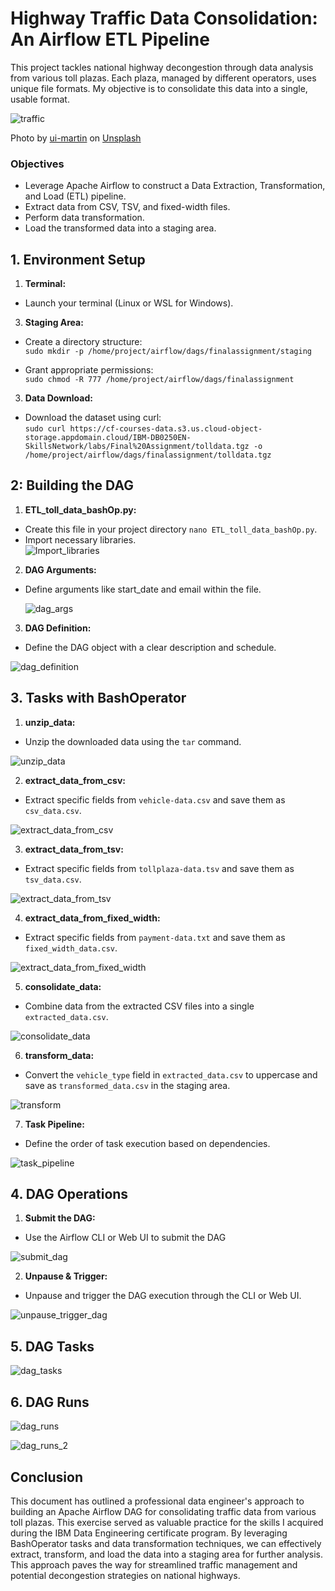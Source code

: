# Highway Traffic Data Consolidation: An Airflow ETL Pipeline

This project tackles national highway decongestion through data analysis from various toll plazas. Each plaza, managed by different operators, uses unique file formats. My objective is to consolidate this data into a single, usable format.  

![traffic](https://github.com/user-attachments/assets/057d1c7f-bfc4-4471-9e3c-c4bcd7ee5323)

Photo by <a href="https://unsplash.com/@uimartin?utm_content=creditCopyText&utm_medium=referral&utm_source=unsplash">ui-martin</a> on <a href="https://unsplash.com/photos/a-busy-city-street-filled-with-lots-of-traffic-SuKAltSwdxs?utm_content=creditCopyText&utm_medium=referral&utm_source=unsplash">Unsplash</a>
  


### Objectives  
- Leverage Apache Airflow to construct a Data Extraction, Transformation, and Load (ETL) pipeline.  
- Extract data from CSV, TSV, and fixed-width files.  
- Perform data transformation.  
- Load the transformed data into a staging area.  
  
## 1. Environment Setup 
1. **Terminal:**
- Launch your terminal (Linux or WSL for Windows).  

3. **Staging Area:**    
- Create a directory structure:  
 `sudo mkdir -p /home/project/airflow/dags/finalassignment/staging`  

- Grant appropriate permissions:  
`sudo chmod -R 777 /home/project/airflow/dags/finalassignment`  
  
3. **Data Download:**    
- Download the dataset using curl:  
`sudo curl https://cf-courses-data.s3.us.cloud-object-storage.appdomain.cloud/IBM-DB0250EN-SkillsNetwork/labs/Final%20Assignment/tolldata.tgz -o /home/project/airflow/dags/finalassignment/tolldata.tgz`  

## 2: Building the DAG  
  
1. **ETL_toll_data_bashOp.py:**   
- Create this file in your project directory `nano ETL_toll_data_bashOp.py`.  
- Import necessary libraries.  
  ![Import_libraries](https://github.com/user-attachments/assets/626f5f13-87cc-4d16-9b90-57043c52965e)

2. **DAG Arguments:**  
- Define arguments like start_date and email within the file.  

  ![dag_args](https://github.com/user-attachments/assets/dbfb8886-6c88-4feb-affb-2fb0fb026967)


3. **DAG Definition:**  
- Define the DAG object with a clear description and schedule.  

![dag_definition](https://github.com/user-attachments/assets/4820e025-d7a8-4bc0-b9ed-2e9418e39121)

## 3. Tasks with BashOperator      
  
1. **unzip_data:** 
- Unzip the downloaded data using the `tar` command.  

![unzip_data](https://github.com/user-attachments/assets/85502379-3b6f-4707-b3e5-f2aa1ce5d2d0)


2. **extract_data_from_csv:**
- Extract specific fields from `vehicle-data.csv` and save them as `csv_data.csv`.

![extract_data_from_csv](https://github.com/user-attachments/assets/407b2852-6d01-4d4c-bfc7-de82fcfd2eef)


3. **extract_data_from_tsv:** 
- Extract specific fields from `tollplaza-data.tsv` and save them as `tsv_data.csv`.  

![extract_data_from_tsv](https://github.com/user-attachments/assets/854d621c-415a-453c-84ee-6f568042fef5)


4. **extract_data_from_fixed_width:** 
- Extract specific fields from `payment-data.txt` and save them as `fixed_width_data.csv`.  

![extract_data_from_fixed_width](https://github.com/user-attachments/assets/0687cbdb-4234-4b32-8b81-fac38da3d0c2)

5. **consolidate_data:** 
- Combine data from the extracted CSV files into a single `extracted_data.csv`.  

![consolidate_data](https://github.com/user-attachments/assets/b5d900fb-2914-4554-bb02-5dbbdbbece8f)

6. **transform_data:** 
- Convert the `vehicle_type` field in `extracted_data.csv` to uppercase and save as `transformed_data.csv` in the staging area.  

![transform](https://github.com/user-attachments/assets/e5cb1800-d58a-4fe8-bbcc-5468aa5c1867)

7. **Task Pipeline:** 
- Define the order of task execution based on dependencies.  

![task_pipeline](https://github.com/user-attachments/assets/dfab1d25-e3cb-4cad-84bd-3f336de0a00c)

## 4. DAG Operations
1. **Submit the DAG:**    
- Use the Airflow CLI or Web UI to submit the DAG

![submit_dag](https://github.com/user-attachments/assets/2a4b9421-7cb3-4323-816e-5ca8fb3bc278)

2. **Unpause & Trigger:**
- Unpause and trigger the DAG execution through the CLI or Web UI.

![unpause_trigger_dag](https://github.com/user-attachments/assets/cd470aeb-cb9c-4f30-a17f-af3ea8e28a27)

## 5. DAG Tasks

![dag_tasks](https://github.com/user-attachments/assets/70916da0-865c-4268-abdc-62a147ff764c)


## 6. DAG Runs

![dag_runs](https://github.com/user-attachments/assets/2cf4a297-22ab-407b-9efb-fd02096632df)


![dag_runs_2](https://github.com/user-attachments/assets/f8a9f2d5-cdff-446d-b8cd-8d3ff8bdf434)


## Conclusion
This document has outlined a professional data engineer's approach to building an Apache Airflow DAG for consolidating traffic data from various toll plazas. This exercise served as valuable practice for the skills I acquired during the IBM Data Engineering certificate program. By leveraging BashOperator tasks and data transformation techniques, we can effectively extract, transform, and load the data into a staging area for further analysis. This approach paves the way for streamlined traffic management and potential decongestion strategies on national highways.
